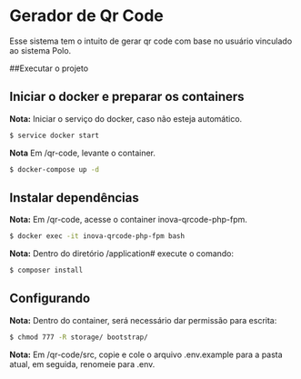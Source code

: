 # Gerador de Qr Code
Esse sistema tem o intuito de gerar qr code com base no usuário vinculado ao sistema Polo.

##Executar o projeto

## Iniciar o docker e preparar os containers

**Nota:** Iniciar o serviço do docker, caso não esteja automático.

```bash
$ service docker start
```

**Nota** Em /qr-code, levante o container.

```bash
$ docker-compose up -d
```

## Instalar dependências

**Nota:** Em /qr-code, acesse o container inova-qrcode-php-fpm.

```bash
$ docker exec -it inova-qrcode-php-fpm bash
```

**Nota:** Dentro do diretório /application# execute o comando:

```bash
$ composer install
```

## Configurando

**Nota:** Dentro do container, será necessário dar permissão para escrita:

```bash
$ chmod 777 -R storage/ bootstrap/
```

**Nota:** Em /qr-code/src, copie e cole o arquivo .env.example para a pasta atual, em seguida,
renomeie para .env.


